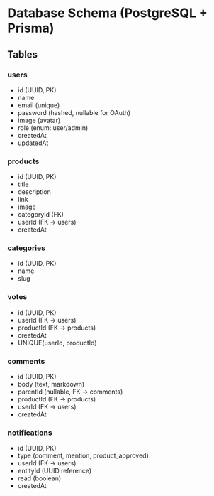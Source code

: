 # Database Schema (PostgreSQL + Prisma)

## Tables

### users
- id (UUID, PK)
- name
- email (unique)
- password (hashed, nullable for OAuth)
- image (avatar)
- role (enum: user/admin)
- createdAt
- updatedAt

### products
- id (UUID, PK)
- title
- description
- link
- image
- categoryId (FK)
- userId (FK → users)
- createdAt

### categories
- id (UUID, PK)
- name
- slug

### votes
- id (UUID, PK)
- userId (FK → users)
- productId (FK → products)
- createdAt
- UNIQUE(userId, productId)

### comments
- id (UUID, PK)
- body (text, markdown)
- parentId (nullable, FK → comments)
- productId (FK → products)
- userId (FK → users)
- createdAt

### notifications
- id (UUID, PK)
- type (comment, mention, product_approved)
- userId (FK → users)
- entityId (UUID reference)
- read (boolean)
- createdAt